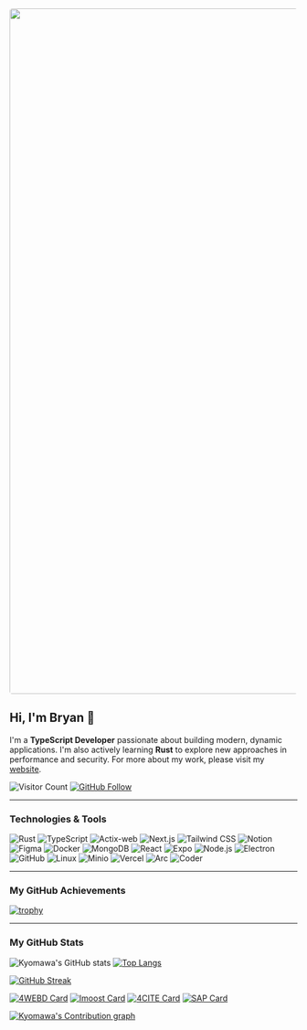 <!-- Header Image -->
<img src="https://cloud.bryancellier.fr/api/v1/buckets/public/objects/download?preview=true&prefix=Github%20Header.png&version_id=null" width="1200" style="border-radius: 4.5px">

<!-- Introduction -->

## Hi, I'm Bryan 👋

I'm a **TypeScript Developer** passionate about building modern, dynamic applications. I'm also actively learning **Rust** to explore new approaches in performance and security.
For more about my work, please visit my [website](https://bryancellier.fr).

<!-- Visitor Count & Follow -->

![Visitor Count](https://api.visitorbadge.io/api/VisitorHit?user=kyomawa&repo=github-visitors-badge&countColor=%23FAFAFA&labelColor=%231b1b1b&label=Profile%20Views)
[![GitHub Follow](https://img.shields.io/github/followers/kyomawa?label=Follow&logo=github&logoColor=white&style=for-the-badge&color=fafafa&labelColor=1b1b1b)](https://github.com/kyomawa)

---

<!-- Technologies & Tools -->

### Technologies & Tools

![Rust](https://img.shields.io/badge/Rust-000000?style=for-the-badge&logo=rust&logoColor=white&color=1b1b1b)
![TypeScript](https://img.shields.io/badge/TypeScript-000000?style=for-the-badge&logo=typescript&logoColor=white&color=1b1b1b)
![Actix-web](https://img.shields.io/badge/Actix--web-0C1017?style=for-the-badge&logo=actix&logoColor=white&color=1b1b1b)
![Next.js](https://img.shields.io/badge/Next.js-000000?style=for-the-badge&logo=next.js&logoColor=white&color=1b1b1b)
![Tailwind CSS](https://img.shields.io/badge/Tailwind_CSS-38B2AC?style=for-the-badge&logo=tailwind-css&logoColor=white&color=1b1b1b)
![Notion](https://img.shields.io/badge/Notion-000000?style=for-the-badge&logo=notion&logoColor=white&color=1b1b1b)
![Figma](https://img.shields.io/badge/Figma-000000?style=for-the-badge&logo=figma&logoColor=white&color=1b1b1b)
![Docker](https://img.shields.io/badge/Docker-000000?style=for-the-badge&logo=docker&logoColor=white&color=1b1b1b)
![MongoDB](https://img.shields.io/badge/MongoDB-000000?style=for-the-badge&logo=mongodb&logoColor=white&color=1b1b1b)
![React](https://img.shields.io/badge/React-20232A?style=for-the-badge&logo=react&logoColor=white&color=1b1b1b)
![Expo](https://img.shields.io/badge/Expo-000000?style=for-the-badge&logo=expo&logoColor=white&color=1b1b1b)
![Node.js](https://img.shields.io/badge/Node.js-339933?style=for-the-badge&logo=nodedotjs&logoColor=white&color=1b1b1b)
![Electron](https://img.shields.io/badge/Electron-000000?style=for-the-badge&logo=electron&logoColor=white&color=1b1b1b)
![GitHub](https://img.shields.io/badge/GitHub-000000?style=for-the-badge&logo=github&logoColor=white&color=1b1b1b)
![Linux](https://img.shields.io/badge/Linux-000000?style=for-the-badge&logo=linux&logoColor=white&color=1b1b1b)
![Minio](https://img.shields.io/badge/Minio-000000?style=for-the-badge&logo=minio&logoColor=white&color=1b1b1b)
![Vercel](https://img.shields.io/badge/Vercel-000000?style=for-the-badge&logo=vercel&logoColor=white&color=1b1b1b)
![Arc](https://img.shields.io/badge/Arc-000000?style=for-the-badge&logo=arc&logoColor=white&color=1b1b1b)
![Coder](https://img.shields.io/badge/Coder-000000?style=for-the-badge&logo=coder&logoColor=white&color=1b1b1b)

---

<!-- GitHub Achievements -->

### My GitHub Achievements

[![trophy](https://github-profile-trophy.vercel.app/?username=kyomawa&title=-Issues,-Reviews&theme=alduin&no-frame=true)](https://github.com/kyomawa/github-profile-trophy)

---

<!-- GitHub Stats -->

### My GitHub Stats

![Kyomawa's GitHub stats](https://github-readme-stats.vercel.app/api?username=kyomawa&show_icons=true&theme=dark&icon_color=fff&bg_color=1b1b1b&hide=issues&border_color=5f5f5f&custom_title=Kyomawa%27s%20GitHub%20Stats&rank_icon=github)
[![Top Langs](https://github-readme-stats.vercel.app/api/top-langs/?theme=dark&username=kyomawa&hide=css,javascript,dockerfile&bg_color=1b1b1b&border_color=5f5f5f)](https://git.io/streak-stats)

[![GitHub Streak](https://github-readme-streak-stats-chi-rose.vercel.app?user=kyomawa&theme=dark&background=1B1B1B&border=5F5F5F&fire=F58E8E&ring=F58E8E&currStreakLabel=F58E8E&stroke=5F5F5F&sideLabels=FFFFFF&sideNums=FFFFFF&card_width=804&card_height=215)](https://git.io/streak-stats)

[![4WEBD Card](https://github-readme-stats.vercel.app/api/pin/?username=kyomawa&repo=4WEBD&theme=dark&border_color=5f5f5f&icon_color=fff&bg_color=1b1b1b)](https://github.com/kyomawa/4WEBD)
[![Imoost Card](https://github-readme-stats.vercel.app/api/pin/?username=kyomawa&repo=imoost&theme=dark&border_color=5f5f5f&icon_color=fff&bg_color=1b1b1b)](https://github.com/kyomawa/imoost)
[![4CITE Card](https://github-readme-stats.vercel.app/api/pin/?username=kyomawa&repo=4CITE&theme=dark&border_color=5f5f5f&icon_color=fff&bg_color=1b1b1b)](https://github.com/kyomawa/4CITE)
[![SAP Card](https://github-readme-stats.vercel.app/api/pin/?username=kyomawa&repo=supinfo-azure_project&theme=dark&border_color=5f5f5f&icon_color=fff&bg_color=1b1b1b)](https://github.com/kyomawa/supinfo-azure_project)

<!-- Contribution Graph -->

[![Kyomawa's Contribution graph](https://github-readme-activity-graph.vercel.app/graph?username=kyomawa&custom_title=Kyomawa's%20Contribution%20Graph&bg_color=1b1b1b&radius=4.5&point=fff&color=fff&line=F58E8E&height=475)](https://github.com/kyomawa/github-readme-activity-graph)
